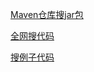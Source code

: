 [Maven仓库搜jar包](https://mvnrepository.com/)

[全网搜代码](https://searchcode.com/)

[搜例子代码](https://www.programcreek.com/java-api-examples/index.php)

